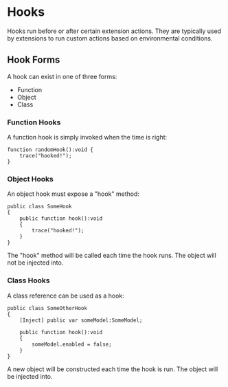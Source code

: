 # Hooks

Hooks run before or after certain extension actions. They are typically used by extensions to run custom actions based on environmental conditions.

## Hook Forms

A hook can exist in one of three forms:

* Function
* Object
* Class

### Function Hooks

A function hook is simply invoked when the time is right:

```as3
function randomHook():void {
	trace("hooked!");
}
```

### Object Hooks

An object hook must expose a "hook" method:

```as3
public class SomeHook
{
	public function hook():void
	{
		trace("hooked!");
	}
}
```

The "hook" method will be called each time the hook runs. The object will not be injected into.

### Class Hooks

A class reference can be used as a hook:

```as3
public class SomeOtherHook
{
	[Inject] public var someModel:SomeModel;

	public function hook():void
	{
		someModel.enabled = false;
	}
}
```

A new object will be constructed each time the hook is run. The object will be injected into.